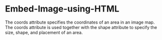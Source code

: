 # Embed-Image-using-HTML
The coords attribute specifies the coordinates of an area in an image map.  The coords attribute is used together with the shape attribute to specify the size, shape, and placement of an area.
